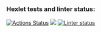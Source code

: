 ### Hexlet tests and linter status:
[![Actions Status](https://github.com/Ansseii/python-project-lvl1/workflows/hexlet-check/badge.svg)](https://github.com/Ansseii/python-project-lvl1/actions)
<a href="https://codeclimate.com/github/codeclimate/codeclimate/maintainability"><img src="https://api.codeclimate.com/v1/badges/a99a88d28ad37a79dbf6/maintainability" /></a>
[![Linter status](https://github.com/Ansseii/python-project-lvl1/workflows/linter-check/badge.svg)](https://github.com/Ansseii/python-project-lvl1/actions?query=workflow%3Alinter-check)

